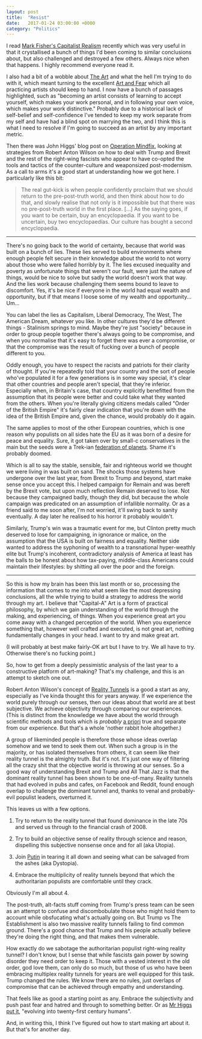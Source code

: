 ```yaml
---
layout: post
title:  "Resist"
date:   2017-01-24 03:00:00 +0000
category: "Politics"
---
```


I read [Mark Fisher's Capitalist Realism](http://amzn.to/2kjTRkS) recently which was very useful in that it crystallised a bunch of things I'd been coming to similar conclusions about, but also challenged and destroyed a few others. Always nice when that happens. I highly recommend everyone read it. 

I also had a bit of a wobble about [The Art](http://art.peteashton.com) and what the hell I'm trying to do with it, which meant turning to the excellent [Art and Fear](http://amzn.to/2k97tvX) which all practicing artists should keep to hand. I now have a bunch of passages highlighted, such as "becoming an artist consists of learning to accept yourself, which makes your work personal, and in following your own voice, which makes your work distinctive." Probably due to a historical lack of self-belief and self-confidence I've tended to keep my work separate from my self and have had a blind spot on marrying the two, and I think this is what I need to resolve if I'm going to succeed as an artist by any important metric. 

Then there was John Higgs' blog post on [Operation Mindfix](http://jmrhiggs.blogspot.co.uk/2017/01/for-robert-anton-wilsons-birthday-some.html?spref=tw), looking at strategies from Robert Anton Wilson on how to deal with Trump and Brexit and the rest of the right-wing fascists who appear to have co-opted the tools and tactics of the counter-culture and weaponsized post-modernism. As a call to arms it's a good start at understanding how we got here. I particularly like this bit:

> The real gut-kick is when people confidently proclaim that we should return to the pre-post-truth world, and then think about how to do that, and slowly realise that not only is it impossible but that there was no pre-post-truth world in the first place. [...] As the saying goes, if you want to be certain, buy an encyclopaedia. If you want to be uncertain, buy two encyclopaedias. Our culture has bought a second encyclopaedia.

---

There's no going back to the world of certainty, because that world was built on a bunch of lies. These lies served to build environments where enough people felt secure in their knowledge about the world to not worry about those who were failed horribly by it. The lies excused inequality and poverty as unfortunate things that weren't our fault, were just the nature of things, would be nice to solve but sadly the world doesn't work that way. And the lies work because challenging them seems bound to leave to discomfort. Yes, it's be nice if everyone in the world had equal wealth and opportunity, but if that means I loose some of my wealth and opportunity... Um...

You can label the lies as Capitalism, Liberal Democracy, The West, The American Dream, whatever you like. In other cultures they'd be different things - Stalinism springs to mind. Maybe they're just "society" because in order to group people together there's always going to be compromise, and when you normalise that it's easy to forget there was ever a compromise, or that the compromise was the result of fucking over a bunch of people different to you. 

Oddly enough, you have to respect the racists and patriots for their clarity of thought. If you're repeatedly told that your country and the sort of people who've populated it for a few generations is in some way special, it's clear that other countries and people aren't special, that they're inferior. Especially when, in Britain's case, that country explicitly benefitted from the assumption that its people were better and could take what they wanted from the others. When you're literally giving citizens medals called "Order of the British Empire" it's fairly clear indication that you're down with the idea of the British Empire and, given the chance, would probably do it again. 

The same applies to most of the other European countries, which is one reason why populists on all sides hate the EU as it was born of a desire for peace and equality. Sure, it got taken over by small-c conservatives in the main but the seeds were a Trek-ian [federation of planets](https://en.wikipedia.org/wiki/United_Federation_of_Planets). Shame it's probably doomed. 

Which is all to say the stable, sensible, fair and righteous world we thought we were living in was built on sand. The shocks those systems have undergone over the last year, from Brexit to Trump and beyond, start make sense once you accept this. I helped campaign for Remain and was bereft by the Brexit vote, but upon much reflection Remain deserved to lose. Not because they campaigned badly, though they did, but because the whole campaign was predicated on an assumption of infallible normality. Or as a friend said to me soon after, I'm not worried, it'll swing back to sanity eventually. A day later he realised to his horror it probably wouldn't.

Similarly, Trump's win was a traumatic event for me, but Clinton pretty much deserved to lose for campaigning, in ignorance or malice, on the assumption that the USA is built on fairness and equality. Neither side wanted to address the syphoning of wealth to a transnational hyper-weathly elite but Trump's incoherent, contradictory analysis of America at least has the balls to be honest about how tax-paying, middle-class Americans could maintain their lifestyles: by shitting all over the poor and the foreign. 

--- 

So this is how my brain has been this last month or so, processing the information that comes to me into what seem like the most depressing conclusions, all the while trying to build a strategy to address the world through my art. I believe that "Capital-A" Art is a form of practical philosophy, by which we gain understanding of the world through the making, and experiencing, of things. When you experience great art you come away with a changed perception of the world. When you experience something that, however well crafted and executed, is not great art, nothing fundamentally changes in your head. I want to try and make great art. 

(I will probably at best make fairly-OK art but I have to try. We all have to try. Otherwise there's no fucking point.) 

So, how to get from a deeply pessimistic analysis of the last year to a constructive platform of art-making? That's my challenge, and this is an attempt to sketch one out. 

Robert Anton Wilson's concept of [Reality Tunnels](https://medium.com/@mykola/introduction-to-reality-tunnels-a-tool-for-understanding-the-postmodern-world-72cdd98af9d0#.u2uydpy6z) is a good a start as any, especially as I've kinda thought this for years anyway. If we experience the world purely through our senses, then our ideas about that world are at best subjective. We achieve objectivity through comparing our experiences. (This is distinct from the knowledge we have about the world through scientific methods and tools which is  *probably* [a priori](https://en.wikipedia.org/wiki/A_priori_and_a_posteriori) true and separate from our experience. But that's a whole 'nother rabbit hole altogether.) 

A group of likeminded people is therefore those whose ideas overlap somehow and we tend to seek them out. When such a group is in the majority, or has isolated themselves from others, it can seem like their reality tunnel is the almighty truth. But it's not. It's just one way of filtering all the crazy shit that the objective world is throwing at our senses. So a good way of understanding Brexit and Trump and All That Jazz is that the dominant reality tunnel has been shown to be one-of-many. Reality tunnels that had evolved in pubs and cafes, on Facebook and Reddit, found enough overlap to challenge the dominant tunnel and, thanks to venal and probably-evil populist leaders, overturned it. 

This leaves us with a few options. 

1) Try to return to the reality tunnel that found dominance in the late 70s and served us through to the financial crash of 2008. 

2) Try to build an objective sense of reality through science and reason, dispelling this subjective nonsense once and for all (aka Utopia).

3) Join [Putin](http://www.politico.com/magazine/story/2017/01/putins-real-long-game-214589) in tearing it all down and seeing what can be salvaged from the ashes (aka Dystopia).

4) Embrace the multiplicity of reality tunnels beyond that which the authoritarian populists are comfortable until they crack.

Obviously I'm all about 4. 

The post-truth, alt-facts stuff coming from Trump's press team can be seen as an attempt to confuse and discombobulate those who might hold them to account while obsfucating what's actually going on. But Trump vs The Establishment is also two massive reality tunnels failing to find common ground. There's a good chance that Trump and his people actually believe they're doing the right thing, and that makes them vulnerable. 

How exactly do we sabotage the authoritarian populist right-wing reality tunnel? I don't know, but I sense that while fascists gain power by sowing disorder they need order to keep it. Those with a vested interest in the old order, god love them, can only do so much, but those of us who have been embracing multiplex reality tunnels for years are well equipped for this task. Trump changed the rules. We know there are no rules, just overlaps of compromise that can be achieved through empathy and understanding.

That feels like as good a starting point as any. Embrace the subjectivity and push past fear and hatred and through to something better. Or as [Mr Higgs put it](http://jmrhiggs.blogspot.co.uk/2017/01/for-robert-anton-wilsons-birthday-some.html?spref=tw), "evolving into twenty-first century humans".

And, in writing this, I think I've figured out how to start making art about it. But that's for another day. 